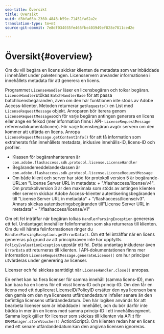 ```yaml
---
seo-title: Översikt
title: Översikt
uuid: d3bfa65b-2360-4843-b59e-71451fa62a2c
translation-type: tm+mt
source-git-commit: 7e8df034035fe465fbe403949ef828e7811ced2e

---
```



# Översikt{#overview}

Om du vill begära en licens skickar klienten de metadata som var inbäddade i innehållet under paketeringen. Licensservern använder informationen i innehållets metadata för att generera en licens.

Programmet `LicenseHandler` läser en licensbegäran och tolkar begäran. `LicenseHandler`utökas `BatchHandlerBase` för att passa batchlicensbegäranden, även om den här funktionen inte stöds av Adobe Access-klienter. Metoden returnerar `getRequests()` en List med `LicenseRequestMessage` objekt. Anroparen bör iterera genom `LicenseRequestMessages`och för varje begäran antingen generera en licens eller ange en felkod (mer information finns i API- `LicenseRequestMessage` referensdokumentationen). För varje licensbegäran avgör servern om den kommer att utfärda en licens. Anropa `LicenseRequestMessage.getContentInfo()` för att få information som extraherats från innehållets metadata, inklusive innehålls-ID, licens-ID och profiler.

* Klassen för begäranhanteraren är `com.adobe.flashaccess.sdk.protocol.license.LicenseHandler`
* Begärandemeddelandeklassen är `com.adobe.flashaccess.sdk.protocol.license.LicenseRequestMessage`
* Om både klient och server har stöd för protokoll version 5 är begärande-URL:en &quot;License Server URL in metadata: + &quot;/flashaccess/license/v4&quot;. Om protokollversion 3 är den maximala som stöds av antingen klienten eller servern skickar Adobe Access-klienter autentiseringsbegäranden till &quot;License Server URL in metadata&quot; + &quot;/flashaccess/license/v3&quot;. Annars skickas autentiseringsbegäranden till&quot;License Server URL in metadata&quot; + &quot;/flashaccess/license/v1&quot;

Om ett fel inträffar när begäran tolkas `HandlerParsingException` genereras ett fel. Undantaget innehåller felinformation som ska returneras till klienten. Om du vill hämta felinformationen ringer du `HandlerParsingException.getErrorData()`. Om ett fel inträffar när en licens genereras på grund av att principkraven inte har uppfyllts `PolicyEvaluationException` uppstår ett fel. Detta undantag inkluderar även `ErrorData` att returneras till klienten. I API-dokumentationen finns mer information `LicenseRequestMessage.generateLicense()` om hur principer utvärderas under generering av licenser.

Licenser och fel skickas samtidigt när `LicenseHandler.close()` anropas.

En enhet kan ha flera licenser för samma innehåll (samma licens-ID), men kan bara ha en licens för ett visst licens-ID och princip-ID. Om den får en licens med ett duplicerat LicenseID/PolicyID ersätter den nya licensen bara den gamla om den nya licensens utfärdandedatum infaller senare än den befintliga licensens utfärdandedatum. Den här logiken används för att bearbeta licenser som är inbäddade i innehållet, och du bör därför inte bädda in mer än en licens med samma princip-ID i ett innehållssegment. Samma logik gäller för licenser som skickas till klienten via API:t för `DRMManager.storeVoucher()` ActionScript3. Om klienten redan har en licens med ett senare utfärdandedatum kan den angivna licensen ignoreras.
